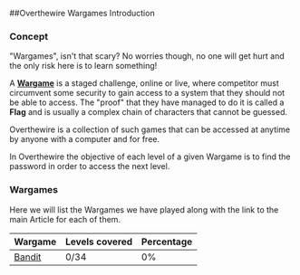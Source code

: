 ##Overthewire Wargames Introduction

### Concept
"Wargames", isn't that scary? No worries though, no one will get hurt and the only risk here is to learn something!

A **[Wargame](https://en.wikipedia.org/wiki/Wargame_(hacking))** is a staged challenge, online or live, where competitor must circumvent some security to gain access to a system that they should not be able to access.
The "proof" that they have managed to do it is called a **Flag** and is usually a complex chain of characters that cannot be guessed.

Overthewire is a collection of such games that can be accessed at anytime by anyone with a computer and for free.

In Overthewire the objective of each level of a given Wargame is to find the password in order to access the next level.

### Wargames
Here we will list the Wargames we have played along with the link to the main Article for each of them.

|Wargame|Levels covered|Percentage|
|---|---|---|
|[Bandit](../../../Overthewire-Bandit-Wargame-Walkthrough.html)|0/34|0%|
